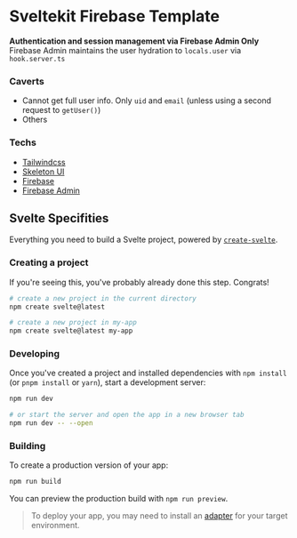 # Sveltekit Firebase Template
**Authentication and session management via Firebase Admin Only**
Firebase Admin maintains the user hydration to `locals.user` via `hook.server.ts`

### Caverts
- Cannot get full user info. Only `uid` and `email` (unless using a second request to `getUser()`)
- Others

### Techs
- [Tailwindcss](https://tailwindcss.com)
- [Skeleton UI](https://www.skeleton.dev)
- [Firebase](https://console.firebase.google.com/)
- [Firebase Admin](https://console.firebase.google.com/)



## Svelte Specifities
Everything you need to build a Svelte project, powered by [`create-svelte`](https://github.com/sveltejs/kit/tree/master/packages/create-svelte).

### Creating a project

If you're seeing this, you've probably already done this step. Congrats!

```bash
# create a new project in the current directory
npm create svelte@latest

# create a new project in my-app
npm create svelte@latest my-app
```

### Developing

Once you've created a project and installed dependencies with `npm install` (or `pnpm install` or `yarn`), start a development server:

```bash
npm run dev

# or start the server and open the app in a new browser tab
npm run dev -- --open
```

### Building

To create a production version of your app:

```bash
npm run build
```

You can preview the production build with `npm run preview`.

> To deploy your app, you may need to install an [adapter](https://kit.svelte.dev/docs/adapters) for your target environment.
